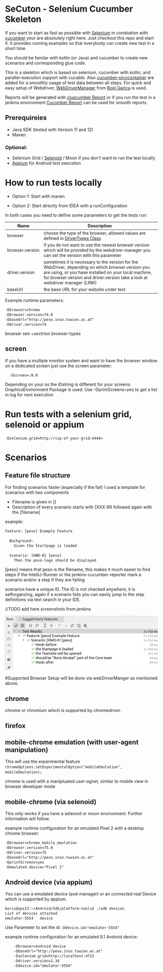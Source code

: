 # SeCuton - Selenium Cucumber Skeleton

If you want to start as fast as possible with [Selenium](https://github.com/SeleniumHQ/selenium) in combiation with [cucumber](https://github.com/cucumber/cucumber) your are absolutely right here. Just checkout this repo and start it. It provides running examples so that everybody can create new test in a short time.

You should be familar with kotlin (or Java) and cucumber to create new scenarios and corresponding glue code.

This is a skeleton which is based on selenium, cucumber with kotlin, and parallel-execution support with cucable.
Also [cucumber-picocontainer](https://github.com/cucumber/cucumber-jvm/tree/master/picocontainer) are added for a smoothly usage of test data between all steps.
For quick and easy setup of Webdriver, [WebDriverManager](https://github.com/bonigarcia/webdrivermanager) from [Boni Garica](https://github.com/bonigarcia/bonigarcia.github.io) is used. 

Reports will be generated with [cluecumber Report](https://github.com/trivago/cluecumber-report-plugin) or if you run the test in a jenkins environment [Cucumber Report](https://wiki.jenkins.io/display/JENKINS/Cucumber+Reports+Plugin) can be used for smooth reports


## Prerequireies
* Java SDK (tested with Version 11 and 12)
* Maven

### Optional:
* Selenium Grid / [Selenoid](https://github.com/aerokube/selenoid) / Moon if you don't want to run the test locally
* [Appium](https://github.com/appium/appium) for Android test execution 


# How to run tests locally

* Option 1: Start with maven

* Option 2: Start directly from IDEA with a runConfiguration

In both cases you need to define some parameters to get the tests run:

| Name | Description |
|------|-------------|
|browser | choose the type of the browser, allowed values are defined in [DriverTypes Class](/src/DriverTypes.kt) |
| browser.version | if you do not want to use the newest browser version which will be provided by the webdriver manager you can set the version with this parameter|
| driver.version | sometimes it is necessary to the version for the WebDriver, depending on which browser.version you are using, or you have installed on your local machine, for browser.version and driver.version take a look at webdriver manager (LINK)|
| baseUrl | the base URL for your website under test |  

Example runtime parameters:

    -Dbrowser=chrome
    -Dbrowser.version=74.0
    -DbaseUrl="http://peso.inso.tuwien.ac.at"
    -Ddriver.version=74
    
browser see +sectrion browser-types


    
## screen

If you have a multiple monitor system and want to have the browser window on a dedicated screen just use the screen parameter: 
      
      -Dscreen=:0.0

Depending on your os the iDstring is different for your screens. GraphicsEnvironment Package is used. Use -DprintScreens=yes to get a list in log for next execution


# Run tests with a selenium grid, selenoid or appium

    -Dselenium.grid=http://<ip-of-your-grid:4444>


# Scenarios
## Feature file structure
For finding scenarios faster (especially if the fail) I used a template for scenarios with two components
* Filename is given in []
* Description of every scenario starts with [XXX-99 followed again with the [filename]

example:


    Feature: [peso] Example Feature

      Background:
        Given the Startpage is loaded

      Scenario: [HWD-01 [peso]
        Then the peso-logo should be displayed
      
      
[peso] means that peso is the filename, this makes it much easier to find steps if the IntelliJ-Runner or the jenkins-cucumber-reporter mark a scenario and/or a step if they are failing

scenarios have a unique ID. The ID is not checked anywhere, it is selforganzing, again if a scenario fails you can easily jump to the step definitions via text search in your IDE.


//TODO add here screenshots from jenkins

![testresults from IntelliJ](images/testresults_idea.png)


#Supported Browser
Setup will be done via webDriverManger as mentioned above.

## chrome
chrome or chromium which is supported by chromedriver. 
## firefox

## mobile-chrome emulation (with user-agent manipulation)
This will use the experimental feature 
 `chromeOptions.setExperimentalOption("mobileEmulation", mobileEmulation);`

chrome is used with a manipluated user-agnet, similar to mobile view in browser developer mode

## mobile-chrome (via selenoid)
This only works if you have a selenoid or moon environment. Further information will follow.

example runtime configuration for an emulated Pixel 2 with a desktop chrome browser:

    -Dbrowser=chrome_mobile_emulation
    -Dbrowser.version=75.0
    -Ddriver.version=75
    -DbaseUrl="http://peso.inso.tuwien.ac.at"
    -DprintScreens=yes
    -Demulated.device="Pixel 2"
## Android device (via appium)
You can use a emulated device (avd-manager) or an connected real Device which is supported by appium.


    boris@xps13:~/Android/Sdk/platform-tools$ ./adb devices
    List of devices attached
    emulator-5554	device


Use Parameter to set the id `-Ddevice.id="emulator-5554"`


example runtime configuration for an emulated 8.1 Android device:

        -Dbrowser=android_device
        -DbaseUrl="http://peso.inso.tuwien.ac.at"
        -Dselenium.grid=http://localhost:4723
        -Ddriver.version=2.34
        -Ddevice.id="emulator-5554"

